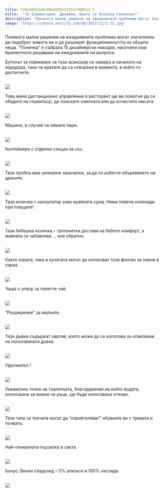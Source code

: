 ```yaml
---
title: 539ed8553a9c88ed505e22151f490515_t
mitle:  "15 Елементарни  Дизайни, Които Се Оказаха Гениални!"
description: "Понякога малки решения на ежедневните проблеми могат значително да подобрят живота ни и да разширят функционалността на общите неща. &qout;Поничка&qout; е събрала 15 дизайне�"
image: "https://cdnone.netlify.com/db/2017/11/1-21.jpg"
---
```


 <p>Понякога малки решения на ежедневните проблеми могат значително да подобрят живота ни и да разширят функционалността на общите неща. “Поничка” е събрала 15 дизайнерски находки, насочени към брилянтното решаване на ежедневните ни въпроси.</p>      <p>Бутонът за повикване за този асансьор се намира в началото на коридора, така че вратите да са отворени в момента, в който го достигнете.</p> <p> <br/><img src="https://cdnone.netlify.com/db/2017/11/1-21.jpg"/><br/></p> <p>Това мини дистанционно управление в ресторант ще ви помогне да се обадите на сервитьор, да поискате сметката или да изчистите масата.</p>      <p> <br/><img src="https://cdnone.netlify.com/db/2017/11/2-21.jpg"/><br/></p> <p>Машина, в случай че нямате пари.</p> <p> <br/><img src="https://cdnone.netlify.com/db/2017/11/3-21.jpg"/><br/></p> <p>Контейнери с отделни секции за сос.</p>      <p> <br/><img src="https://cdnone.netlify.com/db/2017/11/4-21.jpg"/><br/></p> <p>Тази пробна има уникални закачалки, за да се избегне объркването на дрехите.</p> <p> <br/><img src="https://cdnone.netlify.com/db/2017/11/5-20.jpg"/><br/></p> <p>Тази количка с калкулатор знае крайната сума. Няма повече изненади при плащане!</p> <p> <br/><img src="https://cdnone.netlify.com/db/2017/11/6-21.jpg"/><br/></p> <p>Тази бебешка количка – тротинетка доставя на бебето комфорт, а майката се забавлява … или обратно.</p>      <p> <br/><img src="https://cdnone.netlify.com/db/2017/11/7-22.jpg"/><br/></p> <p>Както хората, така и кучетата могат да използват този фонтан за пиене в парка.</p> <p> <br/><img src="https://cdnone.netlify.com/db/2017/11/8-22.jpg"/><br/></p> <p>Чаша с отвор за пакетче чай.</p>      <p> <br/><img src="https://cdnone.netlify.com/db/2017/11/9-22.jpg"/><br/></p> <p>“Разширение” за малките.</p> <p> <br/><img src="https://cdnone.netlify.com/db/2017/11/10-22.jpg"/><br/></p> <p>Тези дъвки съдържат хартия, която може да се използва за опаковане на използваната дъвка.</p> <p> <br/><img src="https://cdnone.netlify.com/db/2017/11/11-22.jpg"/><br/></p> <p>Удължител !</p> <p> <br/><img src="https://cdnone.netlify.com/db/2017/11/12-20.jpg"/><br/></p> <p>Умивалник точно на тоалетната, благодарение на който водата, използвана за миене на ръце, ще бъде използвана отново.</p> <p> <br/><img src="https://cdnone.netlify.com/db/2017/11/13-21.jpg"/><br/></p> <p>Тези тапи за токчета могат да “сприятеляват” обувките ви с тревата и почвата.</p> <p> <br/><img src="https://cdnone.netlify.com/db/2017/11/14-20.jpg"/><br/></p> <p>Най-гениалната пързалка в света.</p> <p> <br/><img src="https://cdnone.netlify.com/db/2017/11/15-20.jpg"/><br/></p> <p>Бонус: Винен сладолед – 5% алкохол и 100% наслада.</p> <p> <br/><img src="https://cdnone.netlify.com/db/2017/11/16-19.jpg"/><br/></p>       